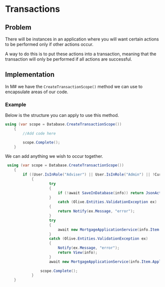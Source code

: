 # Transactions

## Problem

There will be instances in an application where you will want certain actions to be performed only if other actions occur.

A way to do this is to put these actions into a transaction, meaning that the transaction will only be performed if all actions are successful.

## Implementation

In M# we have the `CreateTransactionScope()` method we can use to encapsulate areas of our code.

### Example

Below is the structure you can apply to use this method.

```csharp
using (var scope = Database.CreateTransactionScope())
    {
        //Add code here

        scope.Complete();
    }
```

We can add anything we wish to occur together.

```csharp
 using (var scope = Database.CreateTransactionScope())
    {
        if ((User.IsInRole("Adviser") || User.IsInRole("Admin") || !CurrentApplication.IsSubmitted()))
            {
                    try
                    {
                        if (!await SaveInDatabase(info)) return JsonActions(info);
                    }
                        catch (Olive.Entities.ValidationException ex)
                    {
                        return Notify(ex.Message, "error");
                    }
                    try
                    {
                        await new MortgageApplicationService(info.Item.Application).MarkAsFurtherDetailsComplete();
                    }
                    catch (Olive.Entities.ValidationException ex)
                    {
                        Notify(ex.Message, "error");
                        return View(info);
                    }
                    await new MortgageApplicationService(info.Item.Application).UpdateStatus();
 
                scope.Complete();
            }
    }
```
